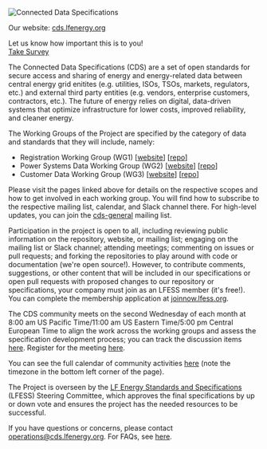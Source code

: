 ![Connected Data Specifications](https://artwork.lfess.energy/projects/cds/horizontal/color/cds-horizontal-color.svg)

Our website: [cds.lfenergy.org](https://cds.lfenergy.org/)

Let us know how important this is to you!  
[Take Survey](https://docs.google.com/forms/d/e/1FAIpQLSdMrsFjjUax5MlQuSDBE2EpxIgiC7HO6NY5vP7ec1Mn0KIXcA/viewform)

The Connected Data Specifications (CDS) are a set of open standards for secure access and sharing of energy and energy-related data between central energy grid enitites (e.g. utilities, ISOs, TSOs, markets, regulators, etc.) and external third party entities (e.g. vendors, enterprise customers, contractors, etc.). The future of energy relies on digital, data-driven systems that optimize infrastructure for lower costs, improved reliability, and cleaner energy.

The Working Groups of the Project are specified by the category of data and standards that they will include, namely:

- Registration Working Group (WG1) [[website](https://cds-registration.lfenergy.org/)] [[repo](https://github.com/lfe-cds/CDS-Registration)]
- Power Systems Data Working Group (WG2) [[website](https://cds-powersystemsdata.lfenergy.org/)] [[repo](https://github.com/lfe-cds/CDS-Power-Systems-Data)]
- Customer Data Working Group (WG3) [[website](https://cds-customerdata.lfenergy.org/)] [[repo](https://github.com/lfe-cds/CDS-Customer-Data)]

Please visit the pages linked above for details on the respective scopes and how to get involved in each working group. You will find how to subscribe to the respective mailing list, calendar, and Slack channel there. For high-level updates, you can join the [cds-general](https://lists.lfenergy.org/g/cds-general) mailing list.

Participation in the project is open to all, including reviewing public information on the repository, website, or mailing list; engaging on the mailing list or Slack channel; attending meetings; commenting on issues or pull requests; and forking the repositories to play around with code or documentation (we're open source!). However, to contribute comments, suggestions, or other content that will be included in our specifications or open pull requests with proposed changes to our repository or specifications, your company must join as an LFESS member (it's free!). You can complete the membership application at [joinnow.lfess.org](https://joinnow.lfess.org).

The CDS community meets on the second Wednesday of each month at 8:00 am US Pacific Time/11:00 am US Eastern Time/5:00 pm Central European Time to align the work across the working groups and assess the specification development process; you can track the discussion items [here](https://github.com/orgs/lfe-cds/projects/1). Register for the meeting [here](https://zoom-lfx.platform.linuxfoundation.org/meeting/99111842486?password=1218d1b4-d375-4464-8ce6-305cb48f849a). 

You can see the full calendar of community activities [here](https://zoom-lfx.platform.linuxfoundation.org/meetings/lf-energy-standards-and-specifications?projects=cdsc1,cdsc2,cdsc-connectivity-wg&view=week) (note the timezone in the bottom left corner of the page).

The Project is overseen by the [LF Energy Standards and Specifications](https://lfess.energy) (LFESS) Steering Committee, which approves the final specifications by up or down vote and ensures the project has the needed resources to be successful.

If you have questions or concerns, please contact [operations@cds.lfenergy.org](operations@cds.lfenergy.org). For FAQs, see [here](https://github.com/lfe-cds/.github/blob/main/profile/FAQs.md).
